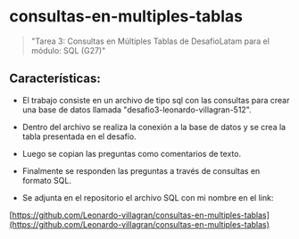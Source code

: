 # consultas-en-multiples-tablas

>"Tarea 3: Consultas en Múltiples Tablas de DesafioLatam para el módulo: SQL (G27)"

## Características:

* El trabajo consiste en un archivo de tipo sql con las consultas para crear una base de datos llamada "desafio3-leonardo-villagran-512".

* Dentro del archivo se realiza la conexión a la base de datos y se crea la tabla presentada en el desafío.

* Luego se copian las preguntas como comentarios de texto.

* Finalmente se responden las preguntas a través de consultas en formato SQL. 

* Se adjunta en el repositorio el archivo SQL con mi nombre en el link:

[https://github.com/Leonardo-villagran/consultas-en-multiples-tablas](https://github.com/Leonardo-villagran/consultas-en-multiples-tablas)